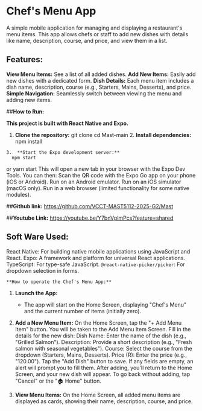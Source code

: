  # Chef's Menu App
     
   A simple mobile application for managing and displaying a restaurant's menu items.
     This app allows chefs or staff to add new dishes
      with details like name, description, course, and price, and view them in a list.
     
   ## **Features:**
    
   **View Menu Items:** See a list of all added dishes.
     **Add New Items:** Easily add new dishes with a dedicated form.
    **Dish Details:** Each menu item includes a dish name, description, 
    course (e.g., Starters, Mains, Desserts), and price.
    **Simple Navigation:** Seamlessly switch between viewing the menu and adding new items.
    
   ##**How to Run:**
    
   **This project is built with React Native and Expo.**
   
   1.  **Clone the repository:**
      git clone <repository-url>
      cd Mast-main
    2.  **Install dependencies:**
      npm install
  
    3.  **Start the Expo development server:**
      npm start
  or
      yarn start
This will open a new tab in your browser with the Expo Dev Tools. You can then:
Scan the QR code with the Expo Go app on your phone (iOS or Android).
Run on an Android emulator.
Run on an iOS simulator (macOS only).
Run in a web browser (limited functionality for some native modules).


##**Github link:**
https://github.com/VCCT-MAST5112-2025-G2/Mast

##**Youtube Link:**
https://youtube.be/Y7bnVplmPcs?feature=shared


   
## **Soft Ware Used:**
   React Native: For building native mobile applications using JavaScript and React.
    Expo: A framework and platform for universal React applications.
      TypeScript: For type-safe JavaScript.
      `@react-native-picker/picker`: For dropdown selection in forms.

    **How to operate the Chef's Menu App:**

   1. **Launch the App:**
       * The app will start on the Home Screen, displaying "Chef's Menu" and the current number of items (initially zero).

   2. **Add a New Menu Item:**
        On the Home Screen, tap the "+ Add Menu Item" button.
        You will be taken to the Add Menu Item Screen.
        Fill in the details for the new dish:
            Dish Name: Enter the name of the dish (e.g., "Grilled Salmon").
            Description: Provide a short description (e.g., "Fresh salmon with seasonal vegetables").
            Course: Select the course from the dropdown (Starters, Mains, Desserts).
            Price (R): Enter the price (e.g., "120.00").
            Tap the "Add Dish" button to save. If any fields are empty, an alert will prompt you to fill them.
            After adding, you'll return to the Home Screen, and your new dish will appear.
            To go back without adding, tap "Cancel" or the "🏠 Home" button.

   3. **View Menu Items:**
        On the Home Screen, all added menu items are displayed as cards, showing their name, description, course, and price.
